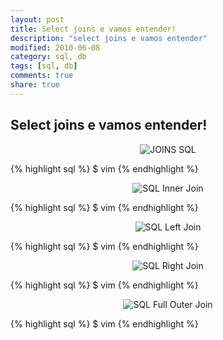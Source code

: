 ```yaml
---
layout: post
title: Select joins e vamos entender!
description: "select joins e vamos entender"
modified: 2010-06-08
category: sql, db
tags: [sql, db]
comments: true
share: true
---
```


## Select joins e vamos entender!

<p style="text-align: center;">
  <img src="{{site.baseurl}}/img/posts/SQL_JOINS.jpg" alt="JOINS SQL">
</p>


{% highlight sql %}
$ vim
{% endhighlight %}

<p style="text-align: center;">
  <img src="{{site.baseurl}}/img/posts/inner_join.png" alt="SQL Inner Join">
</p>

{% highlight sql %}
$ vim
{% endhighlight %}

<p style="text-align: center;">
  <img src="{{site.baseurl}}/img/posts/left_join.png" alt="SQL Left Join">
</p>

{% highlight sql %}
$ vim
{% endhighlight %}

<p style="text-align: center;">
  <img src="{{site.baseurl}}/img/posts/right_join.png" alt="SQL Right Join">
</p>

{% highlight sql %}
$ vim
{% endhighlight %}

<p style="text-align: center;">
  <img src="{{site.baseurl}}/img/posts/full_outer_join.png" alt="SQL Full Outer Join">
</p>

{% highlight sql %}
$ vim
{% endhighlight %}
 
